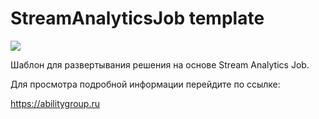 # StreamAnalyticsJob template

<a href="https://portal.azure.com/#create/Microsoft.Template/uri/https%3A%2F%2Fraw.githubusercontent.com%2Fability-group%2FStreamAnalyticsJob%2Fmaster%2Fazuredeploy.json" target="_blank">
    <img src="http://azuredeploy.net/deploybutton.png"/>
</a>


Шаблон для развертывания решения на основе Stream Analytics Job. 

Для просмотра подробной информации перейдите по ссылке:

https://abilitygroup.ru
